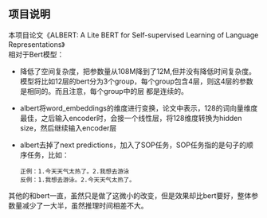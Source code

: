 ## 项目说明

本项目论文《ALBERT: A Lite BERT for Self-supervised Learning of Language Representations》   
相对于Bert模型：

- 降低了空间复杂度，把参数量从108M降到了12M,但并没有降低时间复杂度。模型将比如12层的bert分为3个group，每个group包含4层，则这4层的参数是相同的。而且注意，每个group中的层
都是连续的。

- albert将word_embeddings的维度进行变换，论文中表示，128的词向量维度最佳，之后输入encoder时，会接一个线性层，将128维度转换为hidden size，然后继续输入encoder层 

- albert去掉了next predictions，加入了SOP任务，SOP任务指的是句子的顺序任务，比如：  

      正例：1.今天天气太热了。2.我想去游泳    
      反例：1.我想去游泳。2.今天天气太热了。  
      
其他的和bert一直，虽然只是做了这微小的改变，但是效果却比bert要好，整体参数量减少了一大半，虽然推理时间相差不大。
